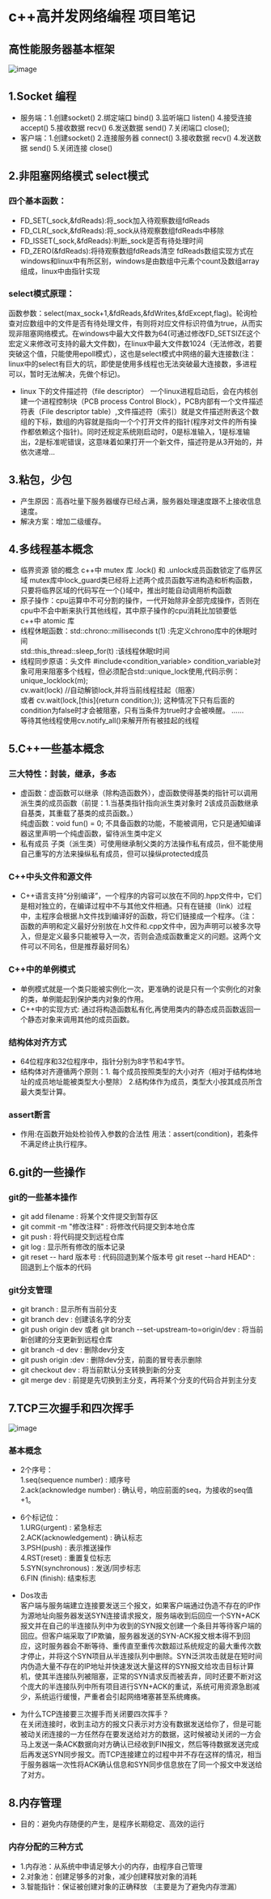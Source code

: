 # c++高并发网络编程  项目笔记    
## 高性能服务器基本框架
![image](./_Picture/%E9%AB%98%E6%80%A7%E8%83%BD%E6%9C%8D%E5%8A%A1%E5%99%A8%E6%A1%86%E6%9E%B6.svg)  
## 1.Socket 编程  
- 服务端：1.创建socket()  2.绑定端口 bind()  3.监听端口 listen()  4.接受连接 accept()  5.接收数据 recv()  6.发送数据 send()  7.关闭端口 close();  
- 客户端：1.创建socket()  2.连接服务器 connect()  3.接收数据 recv()  4.发送数据 send()  5.关闭连接 close()  

## 2.非阻塞网络模式 select模式  
### 四个基本函数：  
 - FD_SET(_sock,&fdReads):将_sock加入待观察数组fdReads  
 - FD_CLR(_sock,&fdReads):将_sock从待观察数组fdReads中移除  
 - FD_ISSET(_sock,&fdReads):判断_sock是否有待处理时间  
 - FD_ZERO(&fdReads):将待观察数组fdReads清空
fdReads数组实现方式在windows和linux中有所区别，windows是由数组中元素个count及数组array组成，linux中由指针实现  
### select模式原理：  
  函数参数：select(max_sock+1,&fdReads,&fdWrites,&fdExcept,flag)。轮询检查对应数组中的文件是否有待处理文件，有则将对应文件标识符值为true，从而实现非阻塞网络模式。在windows中最大文件数为64(可通过修改FD_SETSIZE这个宏定义来修改可支持的最大文件数)，在linux中最大文件数1024（无法修改，若要突破这个值，只能使用epoll模式），这也是select模式中网络的最大连接数(注：linux中的select有巨大的坑，即使是使用多线程也无法突破最大连接数，多进程可以，暂时无法解决，先做个标记)。
   - linux 下的文件描述符（file descriptor） 一个linux进程启动后，会在内核创建一个进程控制块（PCB process Control Block），PCB内部有一个文件描述符表（File descriptor table）,文件描述符（索引）就是文件描述附表这个数组的下标，数组的内容就是指向一个个打开文件的指针(程序对文件的所有操作都依赖这个指针)。同时还规定系统刚启动时，0是标准输入，1是标准输出，2是标准呢错误，这意味着如果打开一个新文件，描述符是从3开始的，并依次递增...
  
## 3.粘包，少包  
 - 产生原因：高吞吐量下服务器缓存已经占满，服务器处理速度跟不上接收信息速度。  
 - 解决方案：增加二级缓存。    
  
## 4.多线程基本概念
 - 临界资源 锁的概念 c++中 mutex 库  .lock() 和 .unlock成员函数锁定了临界区域
	mutex库中lock_guard类已经将上述两个成员函数写进构造和析构函数，只要将临界区域的代码写在一个{}域中，推出时能自动调用析构函数
 - 原子操作：cpu运算中不可分割的操作，一代开始除非全部完成操作，否则在cpu中不会中断来执行其他线程，其中原子操作的cpu消耗比加锁要低  
	c++中 atomic 库    
 - 线程休眠函数：std::chrono::milliseconds t(1)    :先定义chrono库中的休眠时间  
	            std::this_thread::sleep_for(t)     :该线程休眠t时间  
 - 线程同步原语：头文件 #include<condition_variable>  condition_variable对象可用来阻塞多个线程，但必须配合std::unique_lock使用,代码示例：  
 unique_lock<mutex>lock(m);  
 cv.wait(lock)    //自动解锁lock,并将当前线程挂起（阻塞）  
 或者 cv.wait(lock,[this]{return condition;});  这种情况下只有后面的condition为false时才会被阻塞，只有当条件为true时才会被唤醒。
 ......  
 等待其他线程使用cv.notify_all()来解开所有被挂起的线程
  
## 5.C++一些基本概念    
### 三大特性：封装，继承，多态
 - 虚函数：虚函数可以继承（除构造函数外），虚函数使得基类的指针可以调用派生类的成员函数（前提：1.当基类指针指向派生类对象时 2该成员函数继承自基类，其重载了基类的成员函数。）  
	纯虚函数：void fun() = 0; 不具备函数的功能，不能被调用，它只是通知编译器这里声明一个纯虚函数，留待派生类中定义  
 - 私有成员 子类（派生类）可使用继承制父类的方法操作私有成员，但不能使用自己重写的方法来操纵私有成员，但可以操纵protected成员  
### C++中头文件和源文件  
 - C++语言支持“分别编译”，一个程序的内容可以放在不同的.hpp文件中，它们是相对独立的，在编译过程中不与其他文件相通。只有在链接（link）过程中，主程序会根据.h文件找到编译好的函数，将它们链接成一个程序。（注：函数的声明和定义最好分别放在.h文件和.cpp文件中，因为声明可以被多次导入，但是定义最多只能被导入一次，否则会造成函数重定义的问题。这两个文件可以不同名，但是推荐最好同名）  
### C++中的单例模式  
 - 单例模式就是一个类只能被实例化一次，更准确的说是只有一个实例化的对象的类，单例能起到保护类内对象的作用。 
 - C++中的实现方式: 通过将构造函数私有化,再使用类内的静态成员函数返回一个静态对象来调用其他的成员函数。  
### 结构体对齐方式 
 - 64位程序和32位程序中，指针分别为8字节和4字节。  
  - 结构体对齐遵循两个原则：1.  每个成员按照类型的大小对齐（相对于结构体地址的成员地址能被类型大小整除） 2.结构体作为成员，类型大小按其成员所含最大类型计算。
### assert断言  
 - 作用:在函数开始处检验传入参数的合法性  用法：assert(condition)，若条件不满足终止执行程序。

## 6.git的一些操作  
### git的一些基本操作  
 - git add filename : 将某个文件提交到暂存区  
 - git commit -m "修改注释"  : 将修改代码提交到本地仓库  
 - git push : 将代码提交到远程仓库  
 - git log : 显示所有修改的版本记录  
 - git reset -- hard 版本号 : 代码回退到某个版本号  git reset --hard HEAD^ : 回退到上个版本的代码
### git分支管理  
 - git branch : 显示所有当前分支  
 - git branch dev : 创建该名字的分支  
 - git push origin dev 或者 git branch --set-upstream-to=origin/dev : 将当前新创建的分支更新到远程仓库  
 - git branch -d dev : 删除dev分支  
 - git push origin :dev : 删除dev分支，前面的冒号表示删除
 - git checkout dev : 将当前默认分支转换到新的分支  
 - git merge dev : 前提是先切换到主分支，再将某个分支的代码合并到主分支  
 ## 7.TCP三次握手和四次挥手  
 ![image](./_Picture/%E4%B8%89%E6%AC%A1%E6%8F%A1%E6%89%8B%E5%9B%9B%E6%AC%A1%E6%8C%A5%E6%89%8B.svg)  
### 基本概念  
- 2个序号：  
1.seq(sequence number) : 顺序号  
2.ack(acknowledge number) : 确认号，响应前面的seq，为接收的seq值+1。  
  
 - 6个标记位：  
1.URG(urgent) : 紧急标志  
2.ACK(acknowledgement) : 确认标志  
3.PSH(push) : 表示推送操作  
4.RST(reset) : 重置复位标志  
5.SYN(synchronous) : 发送/同步标志  
6.FIN (finish): 结束标志  
  
- Dos攻击  
客户端与服务端建立连接要发送三个报文，如果客户端通过伪造不存在的IP作为源地址向服务器发送SYN连接请求报文，服务端收到后回应一个SYN+ACK报文并在自己的半连接队列中为收到的SYN报文创建一个条目并等待客户端的回应。但客户端采取了IP欺骗，服务器发送的SYN-ACK报文根本得不到回应，这时服务器会不断等待、重传直至重传次数超过系统规定的最大重传次数才停止，并将这个SYN项目从半连接队列中删除。SYN泛洪攻击就是在短时间内伪造大量不存在的IP地址并快速发送大量这样的SYN报文给攻击目标计算机，使其半连接队列被阻塞，正常的SYN请求反而被丢弃，同时还要不断对这个庞大的半连接队列中所有项目进行SYN+ACK的重试，系统可用资源急剧减少，系统运行缓慢，严重者会引起网络堵塞甚至系统瘫痪。  
 - 为什么TCP连接要三次握手而关闭要四次挥手？  
在关闭连接时，收到主动方的报文只表示对方没有数据发送给你了，但是可能被动关闭连接的一方任然存在要发送给对方的数据，这时候被动关闭的一方会马上发送一条ACK数据向对方确认已经收到FIN报文，然后等待数据发送完成后再发送SYN同步报文。而TCP连接建立的过程中并不存在这样的情况，相当于服务器端一次性将ACK确认信息和SYN同步信息放在了同一个报文中发送给了对方。   
## 8.内存管理
 - 目的：避免内存随便的产生，是程序长期稳定、高效的运行  
### 内存分配的三种方式  
 - 1.内存池：从系统中申请足够大小的内存，由程序自己管理  
 - 2.对象池：创建足够多的对象，减少创建释放对象的消耗   
 - 3.智能指针：保证被创建对象的正确释放 （主要是为了避免内存泄漏）
 



